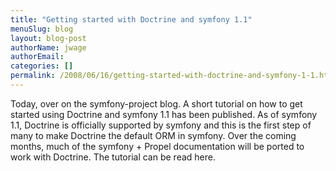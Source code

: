 ```yaml
---
title: "Getting started with Doctrine and symfony 1.1"
menuSlug: blog
layout: blog-post
authorName: jwage
authorEmail:
categories: []
permalink: /2008/06/16/getting-started-with-doctrine-and-symfony-1-1.html
---
```

Today, over on the symfony-project blog. A short tutorial on how to get
started using Doctrine and symfony 1.1 has been published. As of symfony
1.1, Doctrine is officially supported by symfony and this is the first
step of many to make Doctrine the default ORM in symfony. Over the
coming months, much of the symfony + Propel documentation will be ported
to work with Doctrine. The tutorial can be read here.
